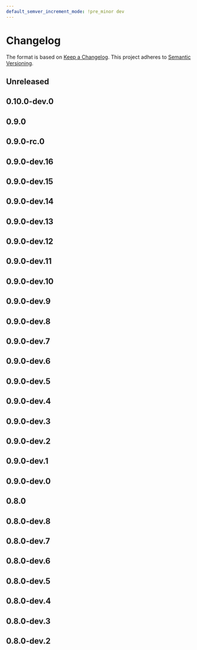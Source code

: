 ```yaml
---
default_semver_increment_mode: !pre_minor dev
---
```

# Changelog

The format is based on [Keep a Changelog](https://keepachangelog.com/en/1.0.0/). This project adheres to [Semantic Versioning](https://semver.org/spec/v2.0.0.html).

## Unreleased

## 0.10.0-dev.0

## 0.9.0

## 0.9.0-rc.0

## 0.9.0-dev.16

## 0.9.0-dev.15

## 0.9.0-dev.14

## 0.9.0-dev.13

## 0.9.0-dev.12

## 0.9.0-dev.11

## 0.9.0-dev.10

## 0.9.0-dev.9

## 0.9.0-dev.8

## 0.9.0-dev.7

## 0.9.0-dev.6

## 0.9.0-dev.5

## 0.9.0-dev.4

## 0.9.0-dev.3

## 0.9.0-dev.2

## 0.9.0-dev.1

## 0.9.0-dev.0

## 0.8.0

## 0.8.0-dev.8

## 0.8.0-dev.7

## 0.8.0-dev.6

## 0.8.0-dev.5

## 0.8.0-dev.4

## 0.8.0-dev.3

## 0.8.0-dev.2
